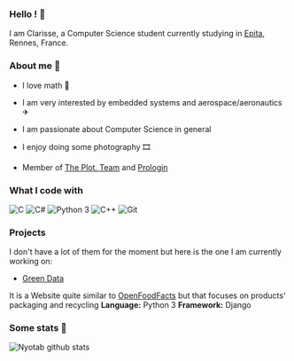 ### Hello ! 👋
I am Clarisse, a Computer Science student currently studying in [Epita](https://www.epita.fr), Rennes, France.

### About me 🦱

- I love math 📖
- I am very interested by embedded systems and aerospace/aeronautics ✈
- I am passionate about Computer Science in general
- I enjoy doing some photography 🎞

- Member of [The Plot. Team](https://github.com/ThePlotTeam) and [Prologin](https://prologin.org/)

### What I code with

<p>
  <img alt="C" src="https://img.shields.io/badge/-C-be2edd?style=flat-square&logo=c&logoColor=white" />
  <img alt="C#" src="https://img.shields.io/badge/-C%23-E10098?style=flat-square&logo=c#&logoColor=white" />
  <img alt="Python 3" src="https://img.shields.io/badge/-Python%203-F7B93E?style=flat-square&logo=python&logoColor=white" />
  <img alt="C++" src="https://img.shields.io/badge/-C++-blue?style=flat-square&logo=c&logoColor=white" />
  <img alt="Git" src="https://img.shields.io/badge/-Git-F05032?style=flat-square&logo=git&logoColor=white" />
</p>

### Projects

I don't have a lot of them for the moment but here is the one I am currently working on:

- [Green Data](https://github.com/ThePlotTeam/GreenDataProject)

It is a Website quite similar to [OpenFoodFacts](https://openfoodfacts.org) but that focuses on products' packaging and recycling 
**Language:** Python 3     **Framework:** Django

### Some stats 🧾

![Nyotab github stats](https://github-readme-stats.vercel.app/api?username=Nyotab&show_icons=true&hide_border=true)
